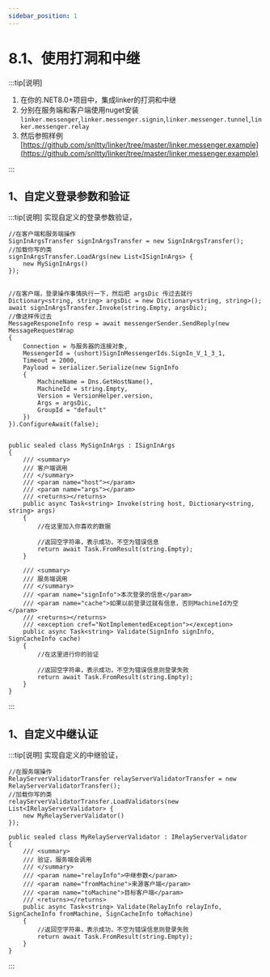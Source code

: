 ```yaml
---
sidebar_position: 1
---
```


# 8.1、使用打洞和中继
:::tip[说明]
1. 在你的.NET8.0+项目中，集成linker的打洞和中继
2. 分别在服务端和客户端使用nuget安装`linker.messenger`,`linker.messenger.signin`,`linker.messenger.tunnel`,`linker.messenger.relay`
3. 然后参照样例[https://github.com/snltty/linker/tree/master/linker.messenger.example](https://github.com/snltty/linker/tree/master/linker.messenger.example)

:::

## 1、自定义登录参数和验证

:::tip[说明]
实现自定义的登录参数验证，
```
//在客户端和服务端操作
SignInArgsTransfer signInArgsTransfer = new SignInArgsTransfer();
//加载你写的类
signInArgsTransfer.LoadArgs(new List<ISignInArgs> {
    new MySignInArgs()
});


//在客户端，登录操作事情执行一下，然后把 argsDic 传过去就行
Dictionary<string, string> argsDic = new Dictionary<string, string>();
await signInArgsTransfer.Invoke(string.Empty, argsDic);
//像这样传过去
MessageResponeInfo resp = await messengerSender.SendReply(new MessageRequestWrap
{
    Connection = 与服务器的连接对象,
    MessengerId = (ushort)SignInMessengerIds.SignIn_V_1_3_1,
    Timeout = 2000,
    Payload = serializer.Serialize(new SignInfo
    {
        MachineName = Dns.GetHostName(),
        MachineId = string.Empty,
        Version = VersionHelper.version,
        Args = argsDic,
        GroupId = "default"
    })
}).ConfigureAwait(false);


public sealed class MySignInArgs : ISignInArgs
{
    /// <summary>
    /// 客户端调用
    /// </summary>
    /// <param name="host"></param>
    /// <param name="args"></param>
    /// <returns></returns>
    public async Task<string> Invoke(string host, Dictionary<string, string> args)
    {
        //在这里加入你喜欢的数据

        //返回空字符串，表示成功，不空为错误信息
        return await Task.FromResult(string.Empty);
    }

    /// <summary>
    /// 服务端调用
    /// </summary>
    /// <param name="signInfo">本次登录的信息</param>
    /// <param name="cache">如果以前登录过就有信息，否则MachineId为空</param>
    /// <returns></returns>
    /// <exception cref="NotImplementedException"></exception>
    public async Task<string> Validate(SignInfo signInfo, SignCacheInfo cache)
    {
        //在这里进行你的验证

        //返回空字符串，表示成功，不空为错误信息则登录失败
        return await Task.FromResult(string.Empty);
    }
}
```
:::

## 1、自定义中继认证

:::tip[说明]
实现自定义的中继验证，
```
//在服务端操作
RelayServerValidatorTransfer relayServerValidatorTransfer = new RelayServerValidatorTransfer();
//加载你写的类
relayServerValidatorTransfer.LoadValidators(new List<IRelayServerValidator> {
    new MyRelayServerValidator()
});

public sealed class MyRelayServerValidator : IRelayServerValidator
{
    /// <summary>
    /// 验证，服务端会调用
    /// </summary>
    /// <param name="relayInfo">中继参数</param>
    /// <param name="fromMachine">来源客户端</param>
    /// <param name="toMachine">目标客户端</param>
    /// <returns></returns>
    public async Task<string> Validate(RelayInfo relayInfo, SignCacheInfo fromMachine, SignCacheInfo toMachine)
    {
        //返回空字符串，表示成功，不空为错误信息则登录失败
        return await Task.FromResult(string.Empty);
    }
}
```
:::